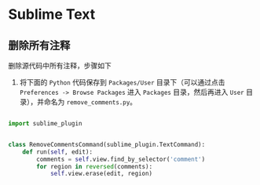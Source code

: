 # Sublime Text


## 删除所有注释

删除源代码中所有注释，步骤如下

1. 将下面的 `Python` 代码保存到 `Packages/User` 目录下（可以通过点击 `Preferences -> Browse Packages` 进入 `Packages` 目录，然后再进入 `User` 目录），并命名为 `remove_comments.py`。

```python

import sublime_plugin


class RemoveCommentsCommand(sublime_plugin.TextCommand):
    def run(self, edit):
        comments = self.view.find_by_selector('comment')
        for region in reversed(comments):
            self.view.erase(edit, region)

```